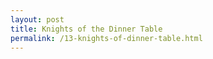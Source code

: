 ```yaml
---
layout: post
title: Knights of the Dinner Table
permalink: /13-knights-of-dinner-table.html
---
```

